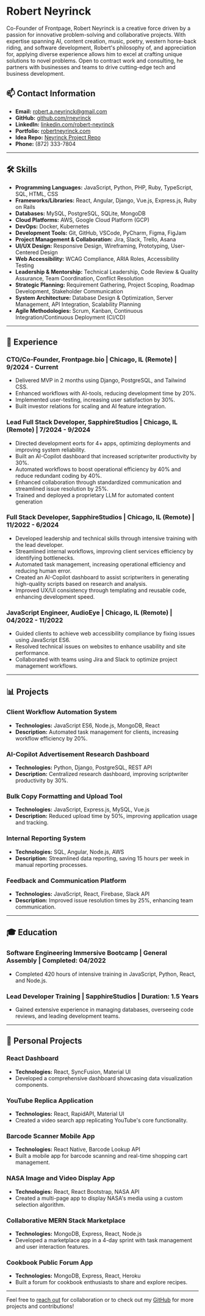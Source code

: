 <img align="center" src="https://komarev.com/ghpvc/?username=rneyrinck&style=flat-square&color=blue" alt=""/>

# Robert Neyrinck

Co-Founder of Frontpage, Robert Neyrinck is a creative force driven by a passion for innovative problem-solving and collaborative projects. With expertise spanning AI, content creation, music, poetry, western horse-back riding, and software development, Robert's philosophy of, and appreciation for, applying diverse experience allows him to excel at crafting unique solutions to novel problems. Open to contract work and consulting, he partners with businesses and teams to drive cutting-edge tech and business development.

## 📫 Contact Information
- **Email:** robert.a.neyrinck@gmail.com
- **GitHub:** [github.com/rneyrinck](https://github.com/rneyrinck)
- **LinkedIn:** [linkedin.com/robert-neyrinck](https://www.linkedin.com/in/robert-neyrinck/)
- **Portfolio:** [robertneyrinck.com](https://www.robertneyrinck.com)
- **Idea Repo:** [Neyrinck Project Repo](https://www.notion.so/The-Neyrinck-Project-Repo-14029041a1ce80e9be4fe129903c0032)
- **Phone:** (872) 333-7804

---

## 🛠 Skills

- **Programming Languages:** JavaScript, Python, PHP, Ruby, TypeScript, SQL, HTML, CSS
- **Frameworks/Libraries:** React, Angular, Django, Vue.js, Express.js, Ruby on Rails
- **Databases:** MySQL, PostgreSQL, SQLite, MongoDB
- **Cloud Platforms:** AWS, Google Cloud Platform (GCP)
- **DevOps:** Docker, Kubernetes
- **Development Tools:** Git, GitHub, VSCode, PyCharm, Figma, FigJam
- **Project Management & Collaboration:** Jira, Slack, Trello, Asana
- **UI/UX Design:** Responsive Design, Wireframing, Prototyping, User-Centered Design
- **Web Accessibility:** WCAG Compliance, ARIA Roles, Accessibility Testing
- **Leadership & Mentorship:** Technical Leadership, Code Review & Quality Assurance, Team Coordination, Conflict Resolution
- **Strategic Planning:** Requirement Gathering, Project Scoping, Roadmap Development, Stakeholder Communication
- **System Architecture:** Database Design & Optimization, Server Management, API Integration, Scalability Planning
- **Agile Methodologies:** Scrum, Kanban, Continuous Integration/Continuous Deployment (CI/CD)

---

## 💼 Experience

### CTO/Co-Founder, Frontpage.bio | Chicago, IL (Remote) | 9/2024 - Current
- Delivered MVP in 2 months using Django, PostgreSQL, and Tailwind CSS.
- Enhanced workflows with AI-tools, reducing development time by 20%.
- Implemented user-testing, increasing user satisfaction by 30%.
- Built investor relations for scaling and AI feature integration.

### Lead Full Stack Developer, SapphireStudios | Chicago, IL (Remote) | 7/2024 - 9/2024
- Directed development eorts for 4+ apps, optimizing deployments and improving system reliability.
- Built an AI-Copilot dashboard that increased scriptwriter productivity by 30%.
- Automated workflows to boost operational efficiency by 40% and reduce redundant coding by 40%.
- Enhanced collaboration through standardized communication and streamlined issue resolution by 25%.
- Trained and deployed a proprietary LLM for automated content generation

### Full Stack Developer, SapphireStudios | Chicago, IL (Remote) | 11/2022 - 6/2024
- Developed leadership and technical skills through intensive training with the lead developer.
- Streamlined internal workflows, improving client services efficiency by identifying bottlenecks.
- Automated task management, increasing operational efficiency and reducing human error.
- Created an AI-Copilot dashboard to assist scriptwriters in generating high-quality scripts based on research and analysis.
- Improved UX/UI consistency through templating and reusable code, enhancing development speed.

### JavaScript Engineer, AudioEye | Chicago, IL (Remote) | 04/2022 - 11/2022
- Guided clients to achieve web accessibility compliance by fixing issues using JavaScript ES6.
- Resolved technical issues on websites to enhance usability and site performance.
- Collaborated with teams using Jira and Slack to optimize project management workflows.

---

## 📊 Projects

### Client Workflow Automation System
- **Technologies:** JavaScript ES6, Node.js, MongoDB, React
- **Description:** Automated task management for clients, increasing workflow efficiency by 20%.
  
### AI-Copilot Advertisement Research Dashboard
- **Technologies:** Python, Django, PostgreSQL, REST API
- **Description:** Centralized research dashboard, improving scriptwriter productivity by 30%.

### Bulk Copy Formatting and Upload Tool
- **Technologies:** JavaScript, Express.js, MySQL, Vue.js
- **Description:** Reduced upload time by 50%, improving application usage and tracking.

### Internal Reporting System
- **Technologies:** SQL, Angular, Node.js, AWS
- **Description:** Streamlined data reporting, saving 15 hours per week in manual reporting processes.

### Feedback and Communication Platform
- **Technologies:** JavaScript, React, Firebase, Slack API
- **Description:** Improved issue resolution times by 25%, enhancing team communication.

---

## 🎓 Education

### Software Engineering Immersive Bootcamp | General Assembly | Completed: 04/2022
- Completed 420 hours of intensive training in JavaScript, Python, React, and Node.js.

### Lead Developer Training | SapphireStudios | Duration: 1.5 Years
- Gained extensive experience in managing databases, overseeing code reviews, and leading development teams.

---

## 🌟 Personal Projects

### React Dashboard
- **Technologies:** React, SyncFusion, Material UI
- Developed a comprehensive dashboard showcasing data visualization components.

### YouTube Replica Application
- **Technologies:** React, RapidAPI, Material UI
- Created a video search app replicating YouTube's core functionality.

### Barcode Scanner Mobile App
- **Technologies:** React Native, Barcode Lookup API
- Built a mobile app for barcode scanning and real-time shopping cart management.

### NASA Image and Video Display App
- **Technologies:** React, React Bootstrap, NASA API
- Created a multi-page app to display NASA's media using a custom selection algorithm.

### Collaborative MERN Stack Marketplace
- **Technologies:** MongoDB, Express, React, Node.js
- Developed a marketplace app in a 4-day sprint with task management and user interaction features.

### Cookbook Public Forum App
- **Technologies:** MongoDB, Express, React, Heroku
- Built a forum for cookbook enthusiasts to share and explore recipes.

---

Feel free to [reach out](mailto:robert.a.neyrinck@gmail.com) for collaboration or to check out my [GitHub](https://github.com/rneyrinck) for more projects and contributions!

